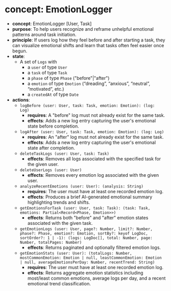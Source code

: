 # concept: EmotionLogger

* **concept**: EmotionLogger \[User, Task]
* **purpose**: To help users recognize and reframe unhelpful emotional patterns around task initiation.
* **principle**: If users log how they feel before and after starting a task, they can visualize emotional shifts and learn that tasks often feel easier once begun.
* **state**:
  * A set of `Logs` with
    * a `user` of type `User`
    * a `task` of type `Task`
    * a `phase` of type `Phase` ("before"|"after")
    * a `emotion` of type `Emotion` (“dreading”, “anxious”, “neutral”, “motivated”, etc.)
    * a `createdAt` of type `Date`
* **actions**:
  * `logBefore (user: User, task: Task, emotion: Emotion): (log: Log)`
    * **requires**: A "before" log must not already exist for the same task.
    * **effects**: Adds a new log entry capturing the user's emotional state before completion.
  * `logAfter (user: User, task: Task, emotion: Emotion): (log: Log)`
    * **requires**: An "after" log must not already exist for the same task.
    * **effects**: Adds a new log entry capturing the user's emotional state after completion.
  * `deleteTaskLogs (user: User, task: Task)`
    * **effects**: Removes all logs associated with the specified task for the given user.
  * `deleteUserLogs (user: User)`
    * **effects**: Removes every emotion log associated with the given user.
  * `analyzeRecentEmotions (user: User): (analysis: String)`
    * **requires**: The user must have at least one recorded emotion log.
    * **effects**: Produces a brief AI-generated emotional summary highlighting trends and shifts.
  * `getEmotionsForTask (user: User, task: Task): (task: Task, emotions: Partial<Record<Phase, Emotion>>)`
    * **effects**: Returns both "before" and "after" emotion states associated with the given task.
  * `getEmotionLogs (user: User, page?: Number, limit?: Number, phase?: Phase, emotion?: Emotion, sortBy?: keyof LogDoc, sortOrder?: 1 | -1): (logs: LogDoc[], total: Number, page: Number, totalPages: Number)`
    * **effects**: Returns paginated and optionally filtered emotion logs.
  * `getEmotionStats (user: User): (totalLogs: Number, mostCommonEmotion: Emotion | null, leastCommonEmotion: Emotion | null, averageEmotionsPerDay: Number, recentTrend: String)`
    * **requires**: The user must have at least one recorded emotion log.
    * **effects**: Returns aggregate emotion statistics including most/least common emotions, average logs per day, and a recent emotional trend classification.
  
  
